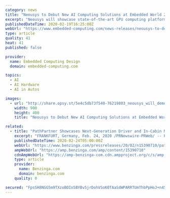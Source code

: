 ```yaml
---
category: news
title: "Neousys to Debut New AI Computing Solutions at Embedded World 2020"
excerpt: "Neousys will showcase state-of-the-art GPU computing platform, Nuvo-8108G series ... With patented technologies such as thermal design and damping bracket, we will continue to offer AI-accelerated solutions to our customers, to enable new possibilities and applications at the edge.\" For more information, visit: https://www.neousys-tech.com ..."
publishedDateTime: 2020-02-19T16:25:00Z
webUrl: "https://www.embedded-computing.com/news-releases/neousys-to-debut-new-ai-computing-solutions-at-embedded-world-2020"
type: article
quality: 41
heat: 41
published: false

provider:
  name: Embedded Computing Design
  domain: embedded-computing.com

topics:
  - AI
  - AI Hardware
  - AI in Autos

images:
  - url: "http://share.opsy.st/5e4c5db73f540-76219803_neousys_will_demonstrate_its_latest_aiot_solutions_that_include_edge_ai_computing_platform_vision_controller_and_industrial_iot_gateways_at_embedded_world_2020.jpg"
    width: 900
    height: 400
    title: "Neousys to Debut New AI Computing Solutions at Embedded World 2020"

related:
  - title: "PathPartner Showcases Next-Generation Driver and In-Cabin Monitoring Solution on the Cadence Tensilica Vision P6 DSP at Embedded World 2020"
    excerpt: "FRANKFURT, Germany, Feb. 24, 2020 /PRNewswire-PRWeb/ -- PathPartner Technology, a product R&D and engineering specialist, announced today that it will showcase its"
    publishedDateTime: 2020-02-24T05:00:00Z
    webUrl: "https://www.benzinga.com/pressreleases/20/02/n15390710/pathpartner-showcases-next-generation-driver-and-in-cabin-monitoring-solution-on-the-cadence-tensi"
    ampWebUrl: "https://amp.benzinga.com/amp/content/15390710"
    cdnAmpWebUrl: "https://amp-benzinga-com.cdn.ampproject.org/c/s/amp.benzinga.com/amp/content/15390710"
    type: article
    provider:
      name: Benzinga.com
      domain: benzinga.com
    quality: 0

secured: "FpsSH8NGG5m9TXzoBOIn5BYBv5jrDohVSoK0TAaSdWPARRTUmThbPpHoJ+n4SCF7cxY4Ss12LAyJTFrE1UHY5R+y3HqUhGTrNNkEZvONznnx4xmPKuoSaD4GZKbQ0mgM7nLtEciV73KwfuvZbzWPuMew7WEhjbCARxGHLVAF+pUA+YBIPFITWOERmtqaLFFOimKVoEncGUDgmmSoC8q0NjDrbjXNiHPrcElqSKWWfiO0XAK9MPGcyeh+IgPm4ygCr3NZx675WTHRz8hoAcmhy3eqaOcqIoFAcP68eEzl2mIJyERuaU2BTW/SdcgGoKjsGhniyQdEWcZYDds4cFdy25j5A5t3i68YwquOfaflJ8CjKc5hQixPJdRMTDNJ1pyVzNPCbqV/2fL0Ybjo6/zQIVcFR7UKKGVME7fAJ1FPOTQiJDxl6UPMDqK/rIQHWS4A7f9CzmkL/eLVtPx7i3iH3WWsVnHjulpJo4t6qp1X9U8=;HAxHqATkyeNBhOD+rZPPcA=="
---
```


